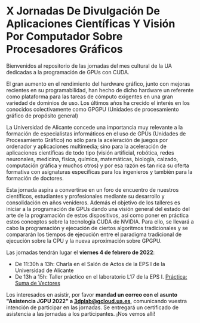 # X Jornadas De Divulgación De Aplicaciones Científicas Y Visión Por Computador Sobre Procesadores Gráficos

Bienvenidos al repositorio de las jornadas del mes cultural de la UA dedicadas a la programación de GPUs con CUDA.

El gran aumento en el rendimiento del hardware gráfico, junto con mejoras recientes en su programabilidad, han hecho de dicho hardware un referente como plataforma para las tareas de cómputo exigentes en una gran variedad de dominios de uso. Los últimos años ha crecido el interés en los conocidos colectivamente como GPGPU (Unidades de procesamiento gráfico de propósito general)

La Universidad de Alicante concede una importancia muy relevante a la formación de especialistas informáticos en el uso de GPUs (Unidades de Procesamiento Gráfico) no sólo para la aceleración de juegos por ordenador y aplicaciones multimedia; sino para la aceleración de aplicaciones científicas de todo tipo (visión artificial, robótica, redes neuronales, medicina, física, química, matemáticas, biología, calzado, computación gráfica y muchos otros) y por esa razón es tan rica su oferta formativa con asignaturas específicas para los ingenieros y también para la formación de doctores.

Esta jornada aspira a convertirse en un foro de encuentro de nuestros científicos, estudiantes y profesionales mediante su desarrollo y consolidación en años venideros. Además el objetivo de los talleres es iniciar a la programación de GPUs dando una visión general del estado del arte de la programación de estos dispositivos, así como poner en práctica estos conceptos sobre la tecnología CUDA de NVIDIA. Para ello, se llevará a cabo la programación y ejecución de ciertos algoritmos tradicionales y se compararán los tiempos de ejecución entre el paradigma tradicional de ejecución sobre la CPU y la nueva aproximación sobre GPGPU.

Las jornadas tendrán lugar el **viernes 4 de febrero de 2022**:
* De 11:30h a 13h: Charla en el Salón de Actos de la EPS I de la Universidad de Alicante
* De 13h a 15h: Taller práctico en el laboratorio L17 de la EPS I. [Práctica: Suma de Vectores](https://colab.research.google.com/drive/1wC4yLHoU37j0tdgvzGGeK8k0THr5EFQr)

Los interesados en asistir, por favor **mandad un correo con el asunto "Asistencia JGPU 2022" a 3dplab@gcloud.ua.es**, comunicando vuestra intención de participar en las jornadas. Se entregará un certificado de asistencia a las jornadas a los participantes.
¡Nos vemos allí!
